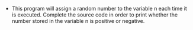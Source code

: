 - This program will assign a random number to the variable n each time it is executed. Complete the source code in order to print whether the number stored in the variable n is positive or negative.
